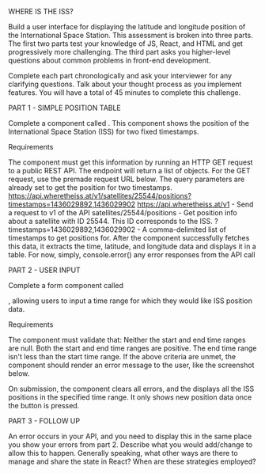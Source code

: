 WHERE IS THE ISS?

Build a user interface for displaying the latitude and longitude position of the International Space Station. This assessment is broken into three parts. The first two parts test your knowledge of JS, React, and HTML and get progressively more challenging. The third part asks you higher-level questions about common problems in front-end development.

Complete each part chronologically and ask your interviewer for any clarifying questions. Talk about your thought process as you implement features. You will have a total of 45 minutes to complete this challenge.

PART 1 - SIMPLE POSITION TABLE

Complete a component called <PositionTable/>. This component shows the position of the International Space Station (ISS) for two fixed timestamps.

Requirements

The component must get this information by running an HTTP GET request to a public REST API. The endpoint will return a list of objects.
For the GET request, use the premade request URL below. The query parameters are already set to get the position for two timestamps.
https://api.wheretheiss.at/v1/satellites/25544/positions?timestamps=1436029892,1436029902
https://api.wheretheiss.at/v1 - Send a request to v1 of the API
satellites/25544/positions - Get position info about a satellite with ID 25544. This ID corresponds to the ISS.
?timestamps=1436029892,1436029902 - A comma-delimited list of timestamps to get positions for.
After the component successfully fetches this data, it extracts the time, latitude, and longitude data and displays it in a table.
For now, simply, console.error() any error responses from the API call

PART 2 - USER INPUT

Complete a form component called <Form />, allowing users to input a time range for which they would like ISS position data.

Requirements

The component must validate that:
Neither the start and end time ranges are null.
Both the start and end time ranges are positive.
The end time range isn't less than the start time range.
If the above criteria are unmet, the component should render an error message to the user, like the screenshot below.

On submission, the component clears all errors, and the <PositionTable /> displays all the ISS positions in the specified time range. It only shows new position data once the button is pressed.

PART 3 - FOLLOW UP

An error occurs in your API, and you need to display this in the same place you show your errors from part 2. Describe what you would add/change to allow this to happen.
Generally speaking, what other ways are there to manage and share the state in React? When are these strategies employed?
